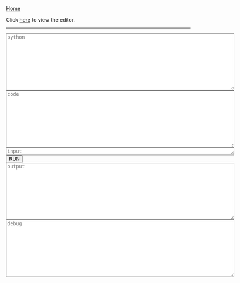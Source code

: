 [Home](https://tkellehe.github.io/nerve/)

Click [here](https://tkellehe.github.io/nerve/nerve.html) to view the editor.

---

<div>
    <textarea rows="10" cols="75" id="python" placeholder="python"></textarea>
</div>
<div>
    <textarea rows="10" cols="75" id="code" placeholder="code"></textarea>
</div>
<div>
    <textarea rows="1" cols="75" id="input" placeholder="input"></textarea>
</div>
<div>
    <button onclick="execute()">RUN</button><a id="message"></a>
</div>
<div>
    <textarea rows="10" cols="75" id="output" placeholder="output"></textarea>
</div>
<div>
    <textarea rows="10" cols="75" id="debug" placeholder="debug"></textarea>
</div>

<script src="paco.js"></script>
<script>
    <!-- ******************************************************************************** -->
    <!-- This code was pulled from TIO -->
    var authKeyURL = "/cgi-bin/static/04cc47c57f016cbe971132df49bf9125-auth";
    var baseTitle = document.title;
    var bodyWidth = document.body.clientWidth;
    var cacheURL = "/cgi-bin/static/5f222455af4449f60c97222aa04d3510-cache";
    var fieldSeparator = "\xff";
    var greeted = "65a4609a"
    var languageId;
    var languages;
    var ms = window.MSInputMethodContext !== undefined;
    var quitURL = "/cgi-bin/static/c5ba5a3ddf5ce434ee4017d5cbc9f9f2-quit";
    var rEmptyStateString = /^[^ÿ]+ÿ+$/;
    var rExtraFieldStrings = /\xfe[\x00-\xf3\xff]+/g;
    var rEscapees = /[\x00-\x09\x0b-\x1f\x7f-\x9f&<>]| $/gm;
    var rFieldString = /^[\x00-\xf3\xff]+/;
    var rNewLine = /^/gm;
    var rLineOfSpaces = /^\s+$/m;
    var rSettingString = /\xf5[\x20-\x7e]+/;
    var rSurroundingLinefeed = /^\n|\n$/;
    var rUnpairedSurrogates = /[\ud800-\udbff](?![\udc00-\udfff])|([^\ud800-\udbff]|^)[\udc00-\udfff]/;
    var rUnicodeCharacters = /[^][\udc00-\udfff]?/g;
    var rUnprintable = /[\x00-\x09\x0b-\x1f\x7f-\x9f]/;
    var rXxdLastLine = /(\w+):(.*?)\s\s.*$/;
    var runRequest;
    var runURL = "/cgi-bin/static/fb67788fd3d1ebf92e66b295525335af-run";
    var savedFocus;
    var startOfExtraFields = "\xfe";
    var startOfSettings = "\xf5";
    var touchDevice = navigator.MaxTouchPoints > 0 || window.ontouchstart !== undefined;
    var token;
    
    var nerve_py = "";
    var nerve_raw = "https://raw.githubusercontent.com/tkellehe/nerve/master/src/python/nerve.py";
    (function(){
        var client = new XMLHttpRequest();
        client.open('GET', nerve_raw);
        client.onreadystatechange = function() {
            nerve_py = client.responseText;
        }
        client.send();
    })();
    
    function $(selector, parent) {
        return (parent || document).querySelector(selector);
    }

    function $$(selector, parent) {
        return (parent || document).querySelectorAll(selector);
    }

    function iterate(iterable, monad) {
        if (!iterable)
            return;
        for (var i = 0; i < iterable.length; i++)
            monad(iterable[i]);
    }

    function deflate(byteString) {
        return pako.deflateRaw(byteStringToByteArray(byteString), {"level": 9});
    }

    function inflate(byteString) {
        return byteArrayToByteString(pako.inflateRaw(byteString));
    }
    
    function byteStringToByteArray(byteString) {
        var byteArray = new Uint8Array(byteString.length);
        for(var index = 0; index < byteString.length; index++)
            byteArray[index] = byteString.charCodeAt(index);
        byteArray.head = 0;
        return byteArray;
    }

    function textToByteString(string) {
        return unescape(encodeURIComponent(string));
    }

    function byteStringToText(byteString) {
        return decodeURIComponent(escape(byteString));
    }

    function byteArrayToByteString(byteArray) {
        var retval = "";
        iterate(byteArray, function(byte) { retval += String.fromCharCode(byte); });
        return retval;
    }

    function byteStringToBase64(byteString) {
        return btoa(byteString).replace(/\+/g, "@").replace(/=+/, "");
    }

    function base64ToByteString(base64String) {
        return atob(unescape(base64String).replace(/@|-/g, "+").replace(/_/g, "/"))
    }

    function pluralization(number, string) {
        return number + " " + string + (number == 1 ? "" : "s");
    }

    function byteStringToTextArea(byteString, textArea) {
        textArea.value = byteStringToText(byteString);
        resize(textArea);
    }

    function countBytes(string, encoding) {
        if (string === "")
            return 0;
        if (encoding == "SBCS")
            return string.match(rUnicodeCharacters).length;
        if (encoding == "UTF-8")
            return textToByteString(string).length;
        if (encoding == "nibbles")
            return Math.ceil(string.match(rUnicodeCharacters).length / 2);
        if (encoding == "xxd") {
            var fields = string.match(rXxdLastLine);
            if (!fields)
                return 0;
            return Number("0x" + fields[1]) + fields[2].match(/\S\S/g).length;
        }
    }
    
    function bufferToHex(buffer) {
        var dataView = new DataView(buffer);
        var retval = "";

        for (var i = 0; i < dataView.byteLength; i++)
            retval += (256 | dataView.getUint8(i)).toString(16).slice(-2);

        return retval;
    }

    function getRandomBits(minBits) {
        var crypto = window.crypto || window.msCrypto;
        return bufferToHex(crypto.getRandomValues(new Uint8Array(minBits + 7 >> 3)).buffer);
    }

    <!-- ******************************************************************************** -->
    
    function runRequestOnReadyState() {
        if (runRequest.readyState != XMLHttpRequest.DONE)
            return;

        var response = byteArrayToByteString(new Uint8Array(runRequest.response));
        var statusCode = runRequest.status;
        var statusText = runRequest.statusText;

        runRequest = undefined;

        if (statusCode == 204) {
            execute();
            $("#output").placeholder += " Cache miss. Running code...";
            $("#message").innerHTML = "cache miss...";
            return;
        }

        if (statusCode >= 400) {
            console.log("Error " + statusCode, statusCode < 500 ? response || statusText : statusText);
            $("#message").innerHTML = "server error...";
            return;
        }

        try {
            var rawOutput = inflate(response.slice(10));
        } catch(error) {
            console.log("Error", "The server's response could not be decoded.");
            $("#message").innerHTML = "The server's response could not be decoded.";
            return;
        }

        try {
            response = byteStringToText(rawOutput);
        } catch(error) {
            response = rawOutput;
        }

        if (response.length < 32) {
            console.log("Error", "Could not establish or maintain a connection with the server.");
            $("#message").innerHTML = "Could not establish or maintain a connection with the server.";
        }

        $("#message").innerHTML = "processing...";
        var results = response.substr(16).split(response.substr(0, 16));
        var warnings = results.pop().split("\n");
        $("#output").value = results[0]
        $("#debug").value = results[1]
        $("#message").innerHTML = "done";
    }
    
    function execute() {
        if (runRequest) {
            var quitRequest = new XMLHttpRequest;
            quitRequest.open("GET", "https://tio.run/" + quitURL + "/" + token);
            quitRequest.send();
            return;
        }
        $("#message").innerHTML = "running...";
        token = getRandomBits(128);
        runRequest = new XMLHttpRequest;
        runRequest.open("POST", "https://tio.run/" + runURL + "/" + token, true);
        runRequest.responseType = "arraybuffer";
        runRequest.onreadystatechange = runRequestOnReadyState;
        runRequest.send(deflate(stateToByteString()));
    }
    
    characters = {};
    characters.correct = function(s) { return s[s.length-1] };
    (function() {
    let chars = '\u00b0\u00b9\u00b2\u00b3\u2074\u2075\u2076\u2077\u2078\u2079\u00b6\u00d7\u00f7\u207a\u207b\u207c\u2260\u2264\u2265\u2261\u2248\u207d\u207e\u221e\u00bf\u00a1\u203c\u2026\u20ac\u00a2\u00a3\u00a5\u00a4\u0021\u0022\u0023\u0024\u0025\u0026\u0027\u0028\u0029\u002a\u002b\u002c\u002d\u002e\u002f\u0030\u0031\u0032\u0033\u0034\u0035\u0036\u0037\u0038\u0039\u003a\u003b\u003c\u003d\u003e\u003f\u0040\u0041\u0042\u0043\u0044\u0045\u0046\u0047\u0048\u0049\u004a\u004b\u004c\u004d\u004e\u004f\u0050\u0051\u0052\u0053\u0054\u0055\u0056\u0057\u0058\u0059\u005a\u005b\u005c\u005d\u005e\u005f\u0060\u0061\u0062\u0063\u0064\u0065\u0066\u0067\u0068\u0069\u006a\u006b\u006c\u006d\u006e\u006f\u0070\u0071\u0072\u0073\u0074\u0075\u0076\u0077\u0078\u0079\u007a\u007b\u007c\u007d\u007e\u1ea0\u1e04\u1e0c\u1eb8\u1e24\u1eca\u1e32\u1e36\u1e42\u1e46\u1ecc\u1e5a\u1e62\u1e6c\u1ee4\u1e7e\u1e88\u1ef4\u1e92\u1ea1\u1e05\u1e0d\u1eb9\u1e25\u1ecb\u1e33\u1e37\u1e43\u1e47\u1ecd\u1e5b\u1e63\u1e6d\u1ee5\u1e7f\u1e89\u1ef5\u1e93\u0226\u1e02\u010a\u1e0a\u0116\u1e1e\u0120\u1e22\u0130\u013f\u1e40\u1e44\u022e\u1e56\u1e58\u1e60\u1e6a\u1e86\u1e8a\u1e8e\u017b\u0227\u1e03\u010b\u1e0b\u0117\u1e1f\u0121\u1e23\u0140\u1e41\u1e45\u022f\u1e57\u1e59\u1e61\u1e6b\u1e87\u1e8b\u1e8f\u017c\u0181\u0187\u018a\u0191\u0193\u0198\u019d\u01a4\u01ac\u01b2\u0224\u0253\u0188\u0257\u0192\u0260\u0199\u0272\u01a5\u01ad\u028b\u0225\u00ab\u00bb\u2018\u2019\u201c\u201d\u0266\u0271\u02a0\u027c\u0282\u00a6\u00a9\u00ae\u00c6\u00c7\u00d1\u00d8\u00de\u00e6\u00e7\u00f1\u00f8\u00fe\u0131\u0237\u0020\u000a'


    let char_to_int = {};
    (function(){for(let i = chars.length; i--;) char_to_int[characters.correct(chars.charAt(i))] = i })();

    characters.int_to_char = function(i) { return chars.charAt(i); };
    characters.char_to_int = function(c) { return char_to_int[c]; };
    })()
    function get_nerve_py() {
        return nerve_py + "\n" + $("#python").value;
    }
    function pad(n, width, z) {
      return n.length >= width ? n : new Array(width - n.length + 1).join('0') + n;
    }
    function get_nerve_code() {
        let code = $("#code").value;
        let result = "";
        for(let i = 0; i < code.length; ++i) {
            result += "\\x" + pad(characters.char_to_int(code[i]).toString(16), 2);
        }
        return result;
    }
    function stateToByteString() {
        let nvpy = textToByteString(get_nerve_py())
        let nvc = textToByteString(get_nerve_code())
        return "Vlang\0"+"1\0"+"python3\0"+"VTIO_OPTIONS\0"+"0\0"+"F.code.tio\0" + nvpy.length + "\0" + nvpy + "F.input.tio\0"+nvc.length+"\0"+nvc+"Vargs\0"+"2\0"+"-i\0"+textToByteString($("#input").value)+"\0"+"R"
    }
</script>
